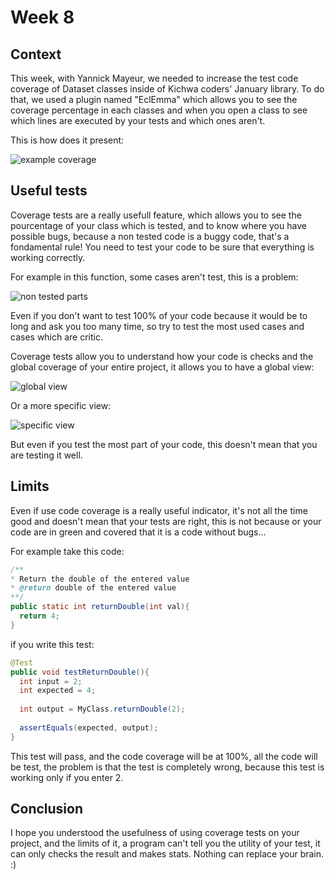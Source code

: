 # Week 8

## Context

This week, with Yannick Mayeur, we needed to increase the test code coverage of Dataset classes inside of Kichwa coders' January library. To do that, we used a plugin named "EclEmma" which allows you to see the coverage percentage in each classes and when you open a class to see which lines are executed by your tests and which ones aren't.

This is how does it present:

![example coverage](https://github.com/PierreSachot/Internship-Reports/blob/master/images/week%208/Screenshot_1.png?raw=true)

## Useful tests

Coverage tests are a really usefull feature, which allows you to see the pourcentage of your class which is tested, and to know where you have possible bugs, because a non tested code is a buggy code, that's a fondamental rule! You need to test your code to be sure that everything is working correctly.

For example in this function, some cases aren't test, this is a problem:

![non tested parts](https://github.com/PierreSachot/Internship-Reports/blob/master/images/week%208/Screenshot_2.png?raw=true)

Even if you don't want to test 100% of your code because it would be to long and ask you too many time, so try to test the most used cases and cases which are critic. 

Coverage tests allow you to understand how your code is checks and the global coverage of your entire project, it allows you to have a global view:

![global view](https://github.com/PierreSachot/Internship-Reports/blob/master/images/week%208/Screenshot_3.png?raw=true)

Or a more specific view:

![specific view](https://github.com/PierreSachot/Internship-Reports/blob/master/images/week%208/Screenshot_4.png?raw=true)

But even if you test the most part of your code, this doesn't mean that you are testing it well.

## Limits

Even if use code coverage is a really useful indicator, it's not all the time good and doesn't mean that your tests are right, this is not because or your code are in green and covered that it is a code without bugs...

For example take this code:

```Java
/**
* Return the double of the entered value
* @return double of the entered value
**/
public static int returnDouble(int val){
  return 4;
}
```

if you write this test:

```Java
@Test
public void testReturnDouble(){
  int input = 2;
  int expected = 4;
  
  int output = MyClass.returnDouble(2);
  
  assertEquals(expected, output);
}
```

This test will pass, and the code coverage will be at 100%, all the code will be test, the problem is that the test is completely wrong, because this test is working only if you enter 2.

## Conclusion

I hope you understood the usefulness of using coverage tests on your project, and the limits of it, a program can't tell you the utility of your test, it can only checks the result and makes stats. Nothing can replace your brain. :)
